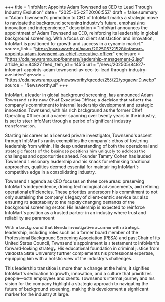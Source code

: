 +++
title = "InfoMart Appoints Adam Townsend as CEO to Lead Through Industry Evolution"
date = "2025-05-22T20:06:55Z"
draft = false
summary = "Adam Townsend's promotion to CEO of InfoMart marks a strategic move to navigate the background screening industry's future, emphasizing innovation and independence."
description = "InfoMart announces the appointment of Adam Townsend as CEO, reinforcing its leadership in global background screening. With a focus on client satisfaction and innovation, InfoMart is positioned for growth and success in a dynamic market."
source_link = "https://newsworthy.ai/news/202505221528/infomart-appoints-adam-townsend-as-chief-executive-officer"
enclosure = "https://cdn.newsramp.app/banners/leadership-management-2.jpg"
article_id = 84827
feed_item_id = 14515
url = "/news/202505/84827-infomart-appoints-adam-townsend-as-ceo-to-lead-through-industry-evolution"
qrcode = "https://cdn.newsramp.app/newsworthy/qrcode/255/22/yogaewnD.webp"
source = "Newsworthy.ai"
+++

<p>InfoMart, a leader in global background screening, has announced Adam Townsend as its new Chief Executive Officer, a decision that reflects the company's commitment to internal leadership development and strategic innovation. Townsend, with his rich background as the former Chief Operating Officer and a career spanning over twenty years in the industry, is set to steer InfoMart through a period of significant industry transformation.</p><p>Starting his career as a licensed private investigator, Townsend's ascent through InfoMart's ranks exemplifies the company's ethos of fostering leadership from within. His deep understanding of both the operational and strategic facets of the business positions him uniquely to address the challenges and opportunities ahead. Founder Tammy Cohen has lauded Townsend's visionary leadership and his knack for rethinking traditional approaches, qualities deemed essential for maintaining InfoMart's competitive edge in a consolidating industry.</p><p>Townsend's agenda as CEO focuses on three core areas: preserving InfoMart's independence, driving technological advancements, and refining operational efficiencies. These priorities underscore his commitment to not only sustaining the company's legacy of client-centric service but also ensuring its adaptability to the rapidly changing demands of the background screening sector. His leadership is expected to reinforce InfoMart's position as a trusted partner in an industry where trust and reliability are paramount.</p><p>With a background that blends investigative acumen with strategic leadership, including roles such as a former board member of the Professional Background Screening Association (PBSA) and past Chair of its United States Council, Townsend's appointment is a testament to InfoMart's forward-looking strategy. His educational foundation in criminal justice from Valdosta State University further complements his professional expertise, equipping him with a holistic view of the industry's challenges.</p><p>This leadership transition is more than a change at the helm; it signifies InfoMart's dedication to growth, innovation, and a culture that prioritizes people—both employees and clients. Townsend's internal journey and his vision for the company highlight a strategic approach to navigating the future of background screening, making this development a significant marker for the industry at large.</p>